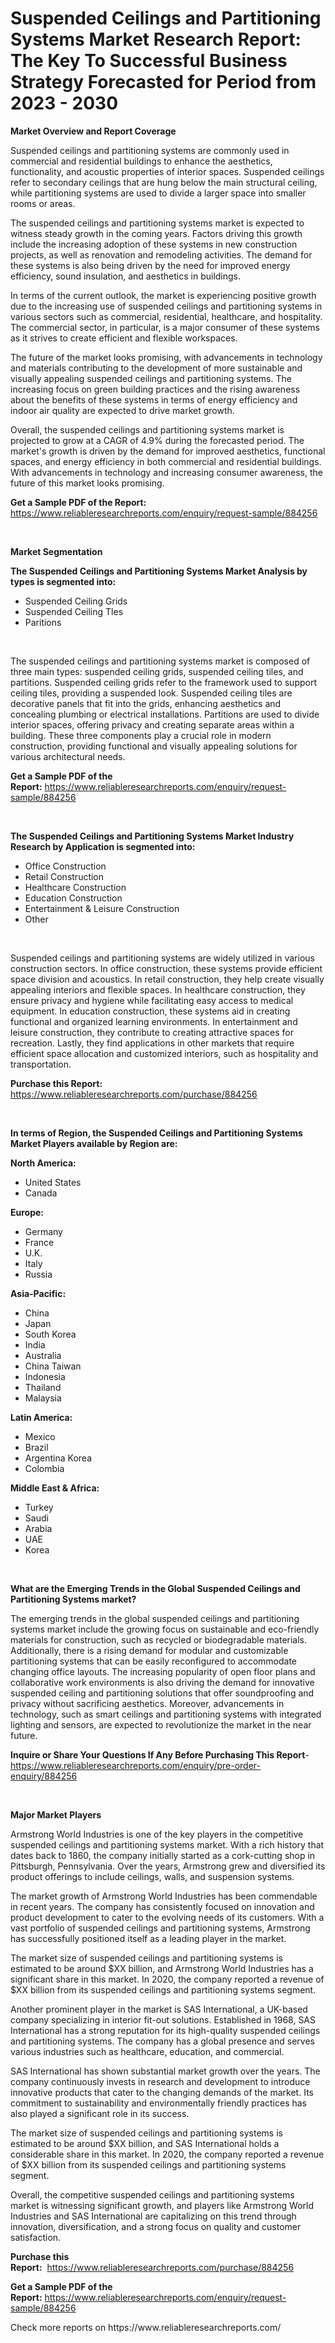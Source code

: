 <p><h1>Suspended Ceilings and Partitioning Systems Market Research Report: The Key To Successful Business Strategy Forecasted for Period from 2023 - 2030</h1></p><p><strong>Market Overview and Report Coverage</strong></p>
<p><p>Suspended ceilings and partitioning systems are commonly used in commercial and residential buildings to enhance the aesthetics, functionality, and acoustic properties of interior spaces. Suspended ceilings refer to secondary ceilings that are hung below the main structural ceiling, while partitioning systems are used to divide a larger space into smaller rooms or areas.</p><p>The suspended ceilings and partitioning systems market is expected to witness steady growth in the coming years. Factors driving this growth include the increasing adoption of these systems in new construction projects, as well as renovation and remodeling activities. The demand for these systems is also being driven by the need for improved energy efficiency, sound insulation, and aesthetics in buildings.</p><p>In terms of the current outlook, the market is experiencing positive growth due to the increasing use of suspended ceilings and partitioning systems in various sectors such as commercial, residential, healthcare, and hospitality. The commercial sector, in particular, is a major consumer of these systems as it strives to create efficient and flexible workspaces.</p><p>The future of the market looks promising, with advancements in technology and materials contributing to the development of more sustainable and visually appealing suspended ceilings and partitioning systems. The increasing focus on green building practices and the rising awareness about the benefits of these systems in terms of energy efficiency and indoor air quality are expected to drive market growth.</p><p>Overall, the suspended ceilings and partitioning systems market is projected to grow at a CAGR of 4.9% during the forecasted period. The market's growth is driven by the demand for improved aesthetics, functional spaces, and energy efficiency in both commercial and residential buildings. With advancements in technology and increasing consumer awareness, the future of this market looks promising.</p></p>
<p><strong>Get a Sample PDF of the Report:</strong> <a href="https://www.reliableresearchreports.com/enquiry/request-sample/884256">https://www.reliableresearchreports.com/enquiry/request-sample/884256</a></p>
<p>&nbsp;</p>
<p><strong>Market Segmentation</strong></p>
<p><strong>The Suspended Ceilings and Partitioning Systems Market Analysis by types is segmented into:</strong></p>
<p><ul><li>Suspended Ceiling Grids</li><li>Suspended Ceiling Tles</li><li>Paritions</li></ul></p>
<p>&nbsp;</p>
<p><p>The suspended ceilings and partitioning systems market is composed of three main types: suspended ceiling grids, suspended ceiling tiles, and partitions. Suspended ceiling grids refer to the framework used to support ceiling tiles, providing a suspended look. Suspended ceiling tiles are decorative panels that fit into the grids, enhancing aesthetics and concealing plumbing or electrical installations. Partitions are used to divide interior spaces, offering privacy and creating separate areas within a building. These three components play a crucial role in modern construction, providing functional and visually appealing solutions for various architectural needs.</p></p>
<p><strong>Get a Sample PDF of the Report:</strong>&nbsp;<a href="https://www.reliableresearchreports.com/enquiry/request-sample/884256">https://www.reliableresearchreports.com/enquiry/request-sample/884256</a></p>
<p>&nbsp;</p>
<p><strong>The Suspended Ceilings and Partitioning Systems Market Industry Research by Application is segmented into:</strong></p>
<p><ul><li>Office Construction</li><li>Retail Construction</li><li>Healthcare Construction</li><li>Education Construction</li><li>Entertainment & Leisure Construction</li><li>Other</li></ul></p>
<p>&nbsp;</p>
<p><p>Suspended ceilings and partitioning systems are widely utilized in various construction sectors. In office construction, these systems provide efficient space division and acoustics. In retail construction, they help create visually appealing interiors and flexible spaces. In healthcare construction, they ensure privacy and hygiene while facilitating easy access to medical equipment. In education construction, these systems aid in creating functional and organized learning environments. In entertainment and leisure construction, they contribute to creating attractive spaces for recreation. Lastly, they find applications in other markets that require efficient space allocation and customized interiors, such as hospitality and transportation.</p></p>
<p><strong>Purchase this Report:</strong>&nbsp; <a href="https://www.reliableresearchreports.com/purchase/884256">https://www.reliableresearchreports.com/purchase/884256</a></p>
<p>&nbsp;</p>
<p><strong>In terms of Region, the Suspended Ceilings and Partitioning Systems Market Players available by Region are:</strong></p>
<p>
    <p> <strong> North America: </strong>
        <ul>
            <li>United States</li>
            <li>Canada</li>
        </ul>
        </p> 
    <p> <strong> Europe: </strong>
        <ul>
            <li>Germany</li>
            <li>France</li>
            <li>U.K.</li>
            <li>Italy</li>
            <li>Russia</li>
        </ul>
        </p> 
    <p> <strong> Asia-Pacific: </strong>
        <ul>
            <li>China</li>
            <li>Japan</li>
            <li>South Korea</li>
            <li>India</li>
            <li>Australia</li>
            <li>China Taiwan</li>
            <li>Indonesia</li>
            <li>Thailand</li>
            <li>Malaysia</li>
        </ul>
        </p> 
    <p> <strong> Latin America: </strong>
        <ul>
            <li>Mexico</li>
            <li>Brazil</li>
            <li>Argentina Korea</li>
            <li>Colombia</li>
        </ul>
        </p> 
    <p> <strong> Middle East & Africa: </strong>
        <ul>
            <li>Turkey</li>
            <li>Saudi</li>
            <li>Arabia</li>
            <li>UAE</li>
            <li>Korea</li>
        </ul>
    </p>
    </p>
<p>&nbsp;</p>
<p><strong>What are the Emerging Trends in the Global Suspended Ceilings and Partitioning Systems market?</strong></p>
<p><p>The emerging trends in the global suspended ceilings and partitioning systems market include the growing focus on sustainable and eco-friendly materials for construction, such as recycled or biodegradable materials. Additionally, there is a rising demand for modular and customizable partitioning systems that can be easily reconfigured to accommodate changing office layouts. The increasing popularity of open floor plans and collaborative work environments is also driving the demand for innovative suspended ceiling and partitioning solutions that offer soundproofing and privacy without sacrificing aesthetics. Moreover, advancements in technology, such as smart ceilings and partitioning systems with integrated lighting and sensors, are expected to revolutionize the market in the near future.</p></p>
<p><strong>Inquire or Share Your Questions If Any Before Purchasing This Report</strong>- <a href="https://www.reliableresearchreports.com/enquiry/pre-order-enquiry/884256">https://www.reliableresearchreports.com/enquiry/pre-order-enquiry/884256</a></p>
<p>&nbsp;</p>
<p><strong>Major Market Players</strong></p>
<p><p>Armstrong World Industries is one of the key players in the competitive suspended ceilings and partitioning systems market. With a rich history that dates back to 1860, the company initially started as a cork-cutting shop in Pittsburgh, Pennsylvania. Over the years, Armstrong grew and diversified its product offerings to include ceilings, walls, and suspension systems.</p><p>The market growth of Armstrong World Industries has been commendable in recent years. The company has consistently focused on innovation and product development to cater to the evolving needs of its customers. With a vast portfolio of suspended ceilings and partitioning systems, Armstrong has successfully positioned itself as a leading player in the market.</p><p>The market size of suspended ceilings and partitioning systems is estimated to be around $XX billion, and Armstrong World Industries has a significant share in this market. In 2020, the company reported a revenue of $XX billion from its suspended ceilings and partitioning systems segment.</p><p>Another prominent player in the market is SAS International, a UK-based company specializing in interior fit-out solutions. Established in 1968, SAS International has a strong reputation for its high-quality suspended ceilings and partitioning systems. The company has a global presence and serves various industries such as healthcare, education, and commercial.</p><p>SAS International has shown substantial market growth over the years. The company continuously invests in research and development to introduce innovative products that cater to the changing demands of the market. Its commitment to sustainability and environmentally friendly practices has also played a significant role in its success.</p><p>The market size of suspended ceilings and partitioning systems is estimated to be around $XX billion, and SAS International holds a considerable share in this market. In 2020, the company reported a revenue of $XX billion from its suspended ceilings and partitioning systems segment.</p><p>Overall, the competitive suspended ceilings and partitioning systems market is witnessing significant growth, and players like Armstrong World Industries and SAS International are capitalizing on this trend through innovation, diversification, and a strong focus on quality and customer satisfaction.</p></p>
<p><strong>Purchase this Report:</strong>&nbsp;&nbsp;<a href="https://www.reliableresearchreports.com/purchase/884256">https://www.reliableresearchreports.com/purchase/884256</a></p>
<p></p>
<p><strong>Get a Sample PDF of the Report:</strong>&nbsp;<a href="https://www.reliableresearchreports.com/enquiry/request-sample/884256">https://www.reliableresearchreports.com/enquiry/request-sample/884256</a></p>
<p>Check more reports on https://www.reliableresearchreports.com/</p>